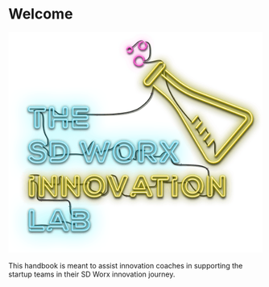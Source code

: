 # Welcome

![Neon title](img/neon-title.png)

This handbook is meant to assist innovation coaches in supporting the startup teams in their SD Worx innovation journey.